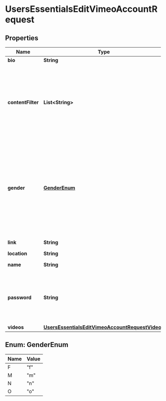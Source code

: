 

# UsersEssentialsEditVimeoAccountRequest


## Properties

| Name | Type | Description | Notes |
|------------ | ------------- | ------------- | -------------|
|**bio** | **String** | The user&#39;s bio. |  [optional] |
|**contentFilter** | **List&lt;String&gt;** | A list of values describing the content in the user&#39;s videos. Find the full list in the [/contentratings](https://developer.vimeo.com/api/reference/videos#get_content_ratings) endpoint. You must provide a comma-separated list if you&#39;re using a query string or an array if you&#39;re using JSON. |  [optional] |
|**gender** | [**GenderEnum**](#GenderEnum) | The authenticated user&#39;s gender.  Option descriptions:  * &#x60;f&#x60; - The user&#39;s preferred pronouns are she and her.  * &#x60;m&#x60; - The user&#39;s preferred pronouns are he and him.  * &#x60;n&#x60; - The user would rather not give preferred pronouns.  * &#x60;o&#x60; - The user&#39;s preferred pronouns are they and them.  |  [optional] |
|**link** | **String** | The user&#39;s custom Vimeo URL. |  [optional] |
|**location** | **String** | The user&#39;s location. |  [optional] |
|**name** | **String** | The user&#39;s display name. |  [optional] |
|**password** | **String** | The default password for all future videos that this user uploads. To use this field, the **videos.privacy.view** field must be &#x60;password&#x60;. |  [optional] |
|**videos** | [**UsersEssentialsEditVimeoAccountRequestVideos**](UsersEssentialsEditVimeoAccountRequestVideos.md) |  |  [optional] |



## Enum: GenderEnum

| Name | Value |
|---- | -----|
| F | &quot;f&quot; |
| M | &quot;m&quot; |
| N | &quot;n&quot; |
| O | &quot;o&quot; |



